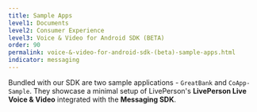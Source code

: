 ```yaml
---
title: Sample Apps
level1: Documents
level2: Consumer Experience
level3: Voice & Video for Android SDK (BETA)
order: 90
permalink: voice-&-video-for-android-sdk-(beta)-sample-apps.html
indicator: messaging
---
```


Bundled with our SDK are two sample applications - `GreatBank` and `CoApp-Sample`. They showcase a minimal setup of LivePerson's __LivePerson Live Voice & Video__ integrated with the __Messaging SDK__.
